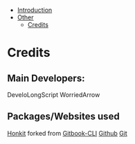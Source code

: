 * [Introduction](README.md)
* [Other](other/README.md)
    * [Credits](other/CREDITS.md)

# Credits

## Main Developers:
DeveloLongScript
WorriedArrow

## Packages/Websites used
[Honkit](https://github.com/honkit/honkit) forked from [Gitbook-CLI](https://github.com/GitbookIO/gitbook-cli)
[Github](github.com) [Git](https://git-scm.com/)
